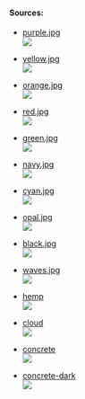 #### Sources:
- [purple.jpg](https://unsplash.com/photos/bU8TeXhsPcY)  
![](textures/purple-min.jpg)

- [yellow.jpg](https://pixabay.com/illustrations/yellow-white-cream-wedding-card-6556408/)  
![](textures/yellow-min.jpg)

- [orange.jpg](https://unsplash.com/photos/CZ98fpZL4fs)  
![](textures/orange-min.jpg)

- [red.jpg](https://cn.depositphotos.com/73398859/stock-illustration-seamless-red-geometric-background.html)  
![](textures/red-min.jpg)  

- [green.jpg](https://unsplash.com/photos/C2PCa6DhlYE)  
![](textures/green-min.jpg)

- [navy.jpg](https://unsplash.com/photos/JQcMFXSj6XY)  
![](textures/navy-min.jpg)

- [cyan.jpg](https://unsplash.com/photos/m7IGjPQGgRo)  
![](textures/cyan-min.jpg)

- [opal.jpg](https://unsplash.com/photos/J9NDmBVhN04)  
![](textures/opal-min.jpg)

- [black.jpg](https://unsplash.com/photos/oQbLeq4nOek)  
![](textures/black-min.jpg)

- [waves.jpg](https://unsplash.com/photos/UD5drKd4H6w)  
![](textures/waves-min.jpg)

- [hemp](https://unsplash.com/photos/R_k6kaHhHnY)  
![](textures/hemp-min.jpg)

- [cloud](https://unsplash.com/photos/MHNjEBeLTgw)  
![](textures/cloud.jpg)

- [concrete](https://unsplash.com/photos/0SIQ3DpQCcs)  
![](textures/concrete.jpg)

- [concrete-dark](https://unsplash.com/photos/0SIQ3DpQCcs)  
![](textures/concrete-dark.jpg)


